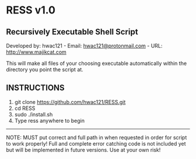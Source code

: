 # RESS v1.0
Recursively Executable Shell Script
---------------------------------------
Developed by: hwac121 - Email: hwac121@protonmail.com - URL: http://www.majikcat.com

This will make all files of your choosing executable automatically within the directory 
you point the script at.

INSTRUCTIONS
---------------------------------------
1. git clone https://github.com/hwac121/RESS.git
2. cd RESS
3. sudo ./install.sh
4. Type ress anywhere to begin
---------------------------------------
NOTE: MUST put correct and full path in when requested in order for script to work properly! Full and 
complete error catching code is not included yet but will be implemented in future versions. 
Use at your own risk!
